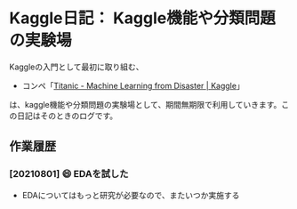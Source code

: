 Kaggle日記： Kaggle機能や分類問題の実験場
=========================================

Kaggleの入門として最初に取り組む、

- コンペ「[Titanic - Machine Learning from Disaster | Kaggle](https://www.kaggle.com/c/titanic)」

は、kaggle機能や分類問題の実験場として、期間無期限で利用していきます。この日記はそのときのログです。

作業履歴
----------------------------------------

### [20210801] :smile: EDAを試した

- EDAについてはもっと研究が必要なので、またいつか実施する
